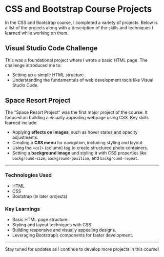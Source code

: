 # CSS and Bootstrap Course Projects

In the CSS and Bootstrap course, I completed a variety of projects. Below is a list of the projects along with a description of the skills and techniques I learned while working on them.

## Visual Studio Code Challenge
This was a foundational project where I wrote a basic HTML page. The challenge introduced me to:

- Setting up a simple HTML structure.
- Understanding the fundamentals of web development tools like Visual Studio Code.

## Space Resort Project
The "Space Resort Project" was the first major project of the course. It focused on building a visually appealing webpage using CSS. Key skills learned include:

- Applying **effects on images**, such as hover states and opacity adjustments.
- Creating a **CSS menu** for navigation, including styling and layout.
- Using the `<col>` (column) tag to create structured photo containers.
- Setting a **background image** and styling it with CSS properties like `background-size`, `background-position`, and `background-repeat`.

---

### Technologies Used
- HTML
- CSS
- Bootstrap (in later projects)

### Key Learnings
- Basic HTML page structure.
- Styling and layout techniques with CSS.
- Building responsive and visually appealing designs.
- Leveraging Bootstrap’s components for faster development.

---

Stay tuned for updates as I continue to develop more projects in this course!

